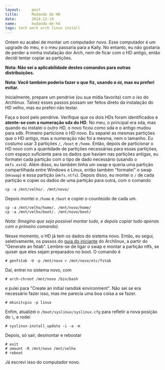 ```yaml
---
layout:     post
title:      Mudando de HD
date:       2014-12-19
name:       mudando-de-hd
tags: tech work arch linux install
---
```

Ontem eu acabei de montar um computador novo.
Esse computador é um upgrade do meu, e o meu passaria para a Kally.
No entanto, eu não gostaria de perder a minha instalação dor Arch,
nem de ficar com o HD antigo, então decidi tentar copiar as partições.

**Nota: Não sei a aplicabilidade destes comandos para outras distribuições.**

**Nota: Você também poderia fazer o que fiz, usando o `dd`, mas eu preferi
evitar.**

Inicialmente, prepare um pendrive (ou sua mídia favorita)
com o iso do Archlinux.
Talvez esses passos possam ser feitos direto da instalação do HD velho,
mas eu preferi não testar.

Faça o boot pelo pendrive.
Verifique que os dois HDs foram identificados e
**atente-se com a numeração sdx do HD**. No meu, o principal era sda, mas quando
eu instalei o outro HD, o novo ficou como sda e o antigo mudou para sdb.
Primeiro particione o HD novo. Eu separei as mesmas partições que o HD antigo,
mas a numeração não foi a mesma, nem o tamanho.
Eu costumo usar 3 partições `/`, `/boot` e `/home`.
Então, depois de particionar o HD novo com a quantidade de partições necessárias
para essas partições, com espaço suficiente para os dados que haviam nas
partições antigas, eu formatei cada partição com o tipo de dado necessário
(usando o `mkfs.ext4`).
Além disso, eu também tinha um swap e queria uma partição compartilhada entre
Windows e Linux, então também "formatei" o swap (`mkswap`) e essa partição
(`mkfs.ntfs`).
Depois disso, eu montei o `/` de cada partição e copiei os dados de uma partição
para outra, com o comando

    cp -a /mnt/velho/. /mnt/novo/

Depois montei o `/home` e `/boot` e copiei o counteúdo de cada um.

    cp -a /mnt/velho/home/. /mnt/novo/home/
    cp -a /mnt/velho/boot/. /mnt/novo/boot/

*Nota: (Imagino que seja possível montar tudo, e depois copiar tudo apenas com o
primeiro comando)*.

Nesse momento, o HD já tem os dados do sistema novo. Então, eu segui,
seletivamente, os passos do [guia do
iniciante](https://wiki.archlinux.org/index.php/beginners%27_guide#Generate_an_fstab)
do Archlinux, a partir do "Generate an fstab". Lembre-se de ligar o swap e
montar a partição ntfs, se quiser que eles sejam preparados no boot.
O comando é

    # genfstab -U -p /mnt/novo > /mnt/novo/etc/fstab

Daí, entrei no sistema novo, com

    # arch-chroot /mnt/novo /bin/bash

e pulei para "Create an initial ramdisk environment".
Não sei se era necessário fazer isso,
mas me parecia uma boa coisa a se fazer.

    # mkinitcpio -p linux

Enfim, atualizei o `/boot/syslinux/syslinux.cfg` para refletir a nova posição do
`\`, e rodei

    # syslinux-install_update -i -a -m

Depois, só sair, desmontar e rebootar

    # exit
    # umount -R /mnt/novo /mnt/velho
    # reboot

Já escrevi isso do computador novo.
